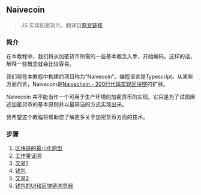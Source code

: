 Naivecoin
-----
> JS 实现加密货币。翻译自[原文链接](https://lhartikk.github.io/)


### 简介

在本教程中，我们将从加密货币所需的一些基本概念入手，开始编码。这样的话，解释一些概念就会比较容易。

我们将在本教程中构建的项目称为“Naivecoin”。编程语言是Typescript。从某些方面而言，Naivecoin是[Naivechain - 200行代码实现区块链](../NaiveChain)的扩展。    

Naivecoin 并不能当作一个可用于生产环境的加密货币的实现。它只是为了试图阐述加密货币的基本原则并以最简洁的方式实现出来。  

我希望这个教程将帮助您了解更多关于加密货币方面的技术。

### 步骤
1. [区块链的最小化原型](./1-区块链的最小化原型.md)
2. [工作量证明](./2-Pow工作量证明.md)
3. [交易1](./3-交易.md)
4. [钱包](./4-钱包.md)
5. [交易2](./5-交易2.md)
6. [钱包的UI和区块链浏览器](./6-钱包的UI和区块链浏览器.md)